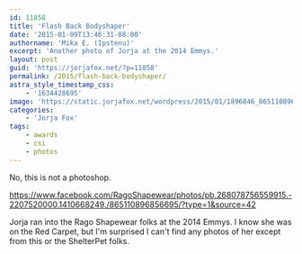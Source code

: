 ```yaml
---
id: 11858
title: 'Flash Back Bodyshaper'
date: '2015-01-09T13:46:31-08:00'
authorname: 'Mika E. (Ipstenu)'
excerpt: 'Another photo of Jorja at the 2014 Emmys.'
layout: post
guid: 'https://jorjafox.net/?p=11858'
permalink: /2015/flash-back-bodyshaper/
astra_style_timestamp_css:
    - '1634428695'
image: 'https://static.jorjafox.net/wordpress/2015/01/1896846_865110896856695_9058149244347573954_n.jpg'
categories:
    - 'Jorja Fox'
tags:
    - awards
    - csi
    - photos
---
```


No, this is not a photoshop.

https://www.facebook.com/RagoShapewear/photos/pb.268078756559915.-2207520000.1410668249./865110896856695/?type=1&source=42

Jorja ran into the Rago Shapewear folks at the 2014 Emmys. I know she was on the Red Carpet, but I'm surprised I can't find any photos of her except from this or the ShelterPet folks.
